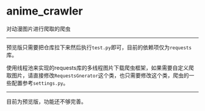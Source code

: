 # anime_crawler
对动漫图片进行爬取的爬虫

---

预览版只需要把仓库拉下来然后执行`test.py`即可，目前的依赖项仅为`requests`库。

使用线程池来实现的requests库的多线程图片下载爬虫框架，如果需要自定义爬取图片，请直接修改`RequestsGnerator`这个类，也只需要修改这个类，爬虫的一些配置参考`settings.py`。

---

目前为预览版，功能还不够完善。